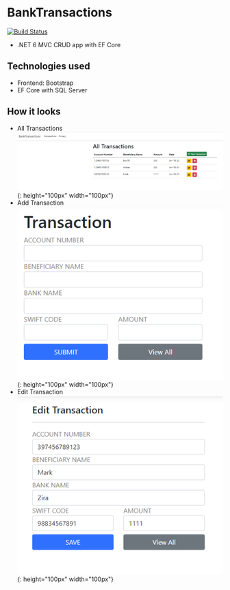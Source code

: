 # BankTransactions
[![Build Status](https://travis-ci.org/joemccann/dillinger.svg?branch=master)](https://travis-ci.org/joemccann/dillinger)
- .NET 6 MVC CRUD app with EF Core

## Technologies used
- Frontend: Bootstrap
- EF Core with SQL Server

## How it looks
- All Transactions ![Screenshot](Home.PNG){: height="100px" width="100px"}
- Add Transaction ![Screenshot](Create.PNG){: height="100px" width="100px"}
- Edit Transaction ![Screenshot](Edit.PNG){: height="100px" width="100px"}
